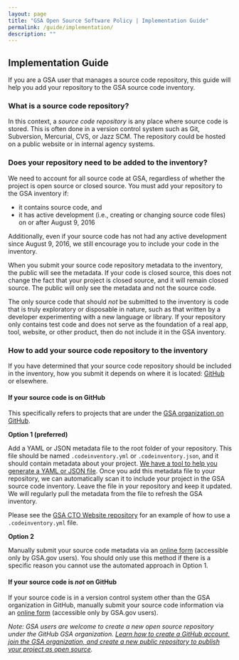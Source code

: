 ```yaml
---
layout: page
title: "GSA Open Source Software Policy | Implementation Guide"
permalink: /guide/implementation/
description: ""
---
```


## Implementation Guide

If you are a GSA user that manages a source code repository, this guide will help you add your repository to the GSA source code inventory.

### What is a source code repository?

In this context, a *source code repository* is any place where source code is stored. This is often done in a version control system such as Git, Subversion, Mercurial, CVS, or Jazz SCM. The repository could be hosted on a public website or in internal agency systems.

### Does your repository need to be added to the inventory?

We need to account for all source code at GSA, regardless of whether the project is open source or closed source. You must add your repository to the GSA inventory if:

* it contains source code, and
* it has active development (i.e., creating or changing source code files) on or after August 9, 2016

Additionally, even if your source code has not had any active development since August 9, 2016, we still encourage you to include your code in the inventory.

When you submit your source code repository metadata to the inventory, the public will see the metadata. If your code is closed source, this does not change the fact that your project is closed source, and it will remain closed source. The public will only see the metadata and not the source code.

The only source code that should *not* be submitted to the inventory is code that is truly exploratory or disposable in nature, such as that written by a developer experimenting with a new language or library. If your repository only contains test code and does not serve as the foundation of a real app, tool, website, or other product, then do not include it in the GSA inventory.

### How to add your source code repository to the inventory

If you have determined that your source code repository should be included in the inventory, how you submit it depends on where it is located: [GitHub](https://github.com/) or elsewhere.

#### If your source code is on GitHub

This specifically refers to projects that are under the [GSA organization on GitHub](https://github.com/GSA/).

**Option 1 (preferred)**

Add a YAML or JSON metadata file to the root folder of your repository. This file should be named `.codeinventory.yml` or `.codeinventory.json`, and it should contain metadata about your project. [We have a tool to help you generate a YAML or JSON file](https://gsa.github.io/codeinventory-metadata-generator/). Once you add this metadata file to your repository, we can automatically scan it to include your project in the GSA source code inventory. Leave the file in your repository and keep it updated. We will regularly pull the metadata from the file to refresh the GSA inventory.

Please see the [GSA CTO Website repository](https://github.com/GSA/cto-website/blob/dev/.codeinventory.yml) for an example of how to use a `.codeinventory.yml` file.

**Option 2**

Manually submit your source code metadata via an [online form](https://goo.gl/forms/UgYwvEks2jsB59Kh2) (accessible only by GSA.gov users). You should only use this method if there is a specific reason you cannot use the automated approach in Option 1.

#### If your source code is *not* on GitHub

If your source code is in a version control system other than the GSA organization in GitHub, manually submit your source code information via an [online form](https://goo.gl/forms/UgYwvEks2jsB59Kh2) (accessible only by GSA.gov users).

*Note: GSA users are welcome to create a new open source repository under the GitHub GSA organization. [Learn how to create a GitHub account, join the GSA organization, and create a new public repository to publish your project as open source](https://github.com/GSA/GitHub-Administration/blob/master/README.md#workflows).*
